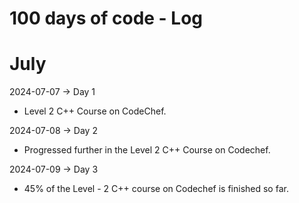 # 100 days of code - Log

# July

2024-07-07 -> Day 1
- Level 2 C++ Course on CodeChef.

2024-07-08 -> Day 2
- Progressed further in the Level 2 C++ Course on Codechef.

2024-07-09 -> Day 3
- 45% of the Level - 2 C++ course on Codechef is finished so far.



